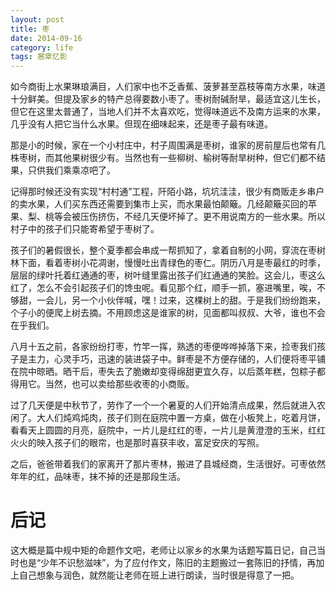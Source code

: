 ```yaml
---
layout: post
title: 枣
date: 2014-09-16
category: life
tags: 窸窣忆影
---
```

如今商街上水果琳琅满目，人们家中也不乏香蕉、菠萝甚至荔枝等南方水果，味道十分鲜美。但提及家乡的特产总得要数小枣了。枣树耐碱耐旱，最适宜这儿生长，但它在这里太普通了，当地人们并不太喜欢吃，觉得味道远不及南方运来的水果，几乎没有人把它当什么水果。但现在细味起来，还是枣子最有味道。
<!--more-->

那是小的时候，家在一个小村庄中，村子周围满是枣树，谁家的房前屋后也常有几株枣树，而其他果树很少有。当然也有一些柳树、榆树等耐旱树种，但它们都不结果，只供我们乘乘凉吧了。

记得那时候还没有实现“村村通”工程，阡陌小路，坑坑洼洼，很少有商贩走乡串户的卖水果，人们买东西还需要到集市上买，而水果最怕颠簸。几经颠簸买回的苹果、梨、桃等会被压伤挤伤，不经几天便坏掉了。更不用说南方的一些水果。所以村子中的孩子们只能寄希望于枣树了。

孩子们的暑假很长，整个夏季都会串成一帮抓知了，拿着自制的小网，穿流在枣树林下面，看着枣树小花凋谢，慢慢吐出青绿色的枣仁。阴历八月是枣最红的时季，层层的绿叶托着红通通的枣，树叶缝里露出孩子们红通通的笑脸。这会儿，枣这么红了，怎么不会引起孩子们的馋虫呢。看见那个红，顺手一抓，塞进嘴里，唉，不够甜，一会儿，另一个小伙伴喊，嘿！过来，这棵树上的甜。于是我们纷纷跑来，个子小的便爬上树去摘。不用顾虑这是谁家的树，见面都叫叔叔、大爷，谁也不会在乎我们。

八月十五之前，各家纷纷打枣，竹竿一挥，熟透的枣便哗哗掉落下来，捡枣我们孩子是主力，心灵手巧，迅速的装进袋子中。鲜枣是不方便存储的，人们便将枣平铺在院中晾晒。晒干后，枣失去了脆嫩却变得绵甜更宜久存，以后蒸年糕，包粽子都得用它。当然，也可以卖给那些收枣的小商贩。

过了几天便是中秋节了，劳作了一个一个暑夏的人们开始清点成果，然后就进入农闲了。大人们炖鸡炖肉，孩子们则在庭院中置一方桌，做在小板凳上，吃着月饼，看看天上圆圆的月亮，庭院中，一片儿是红红的枣，一片儿是黄澄澄的玉米，红红火火的映入孩子们的眼帘，也是那时喜获丰收，富足安庆的写照。

之后，爸爸带着我们的家离开了那片枣林，搬进了县城经商，生活很好。可枣依然年年的红，品味枣，抹不掉的还是那段生活。

# 后记
这大概是篇中规中矩的命题作文吧，老师让以家乡的水果为话题写篇日记，自己当时也是“少年不识愁滋味”，为了应付作文，陈旧的主题搬过一套陈旧的抒情，再加上自己想象与润色，就然能让老师在班上进行朗读，当时很是得意了一把。
